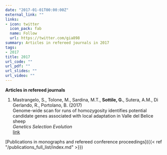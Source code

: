 ```yaml
---
date: "2017-01-01T00:00:00Z"
external_link: ""
links:
- icon: twitter
  icon_pack: fab
  name: Follow
  url: https://twitter.com/gia898
summary: Articles in refereed journals in 2017
tags:
- 2017
title: 2017
url_code: ""
url_pdf: ""
url_slides: ""
url_video: ""
---
```


**Articles in refereed journals**  
1. Mastrangelo, S., Tolone, M., Sardina, M.T., **Sottile, G.**, Sutera, A.M., Di Gerlando, R., Portolano, B. (2017)   
Genome-wide scan for runs of homozygosity identifies potential candidate genes associated with local adaptation in Valle del Belice sheep    
*Genetics Selection Evolution*      
[link](https://gsejournal.biomedcentral.com/articles/10.1186/s12711-017-0360-z)

[Publications in monographs and refereed conference proceedings]({{< ref "/publications_full_list/index.md" >}}) 

